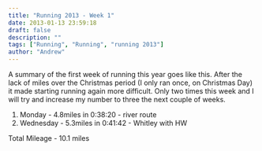 ```yaml
---
title: "Running 2013 - Week 1"
date: 2013-01-13 23:59:18
draft: false
description: ""
tags: ["Running", "Running", "running 2013"]
author: "Andrew"
---
```


A summary of the first week of running this year goes like this. After the lack of miles over the Christmas period (I only ran once, on Christmas Day) it made starting running again more difficult. Only two times this week and I will try and increase my number to three the next couple of weeks.

1.  Monday - 4.8miles in 0:38:20 - river route
2.  Wednesday - 5.3miles in 0:41:42 - Whitley with HW

Total Mileage - 10.1 miles
